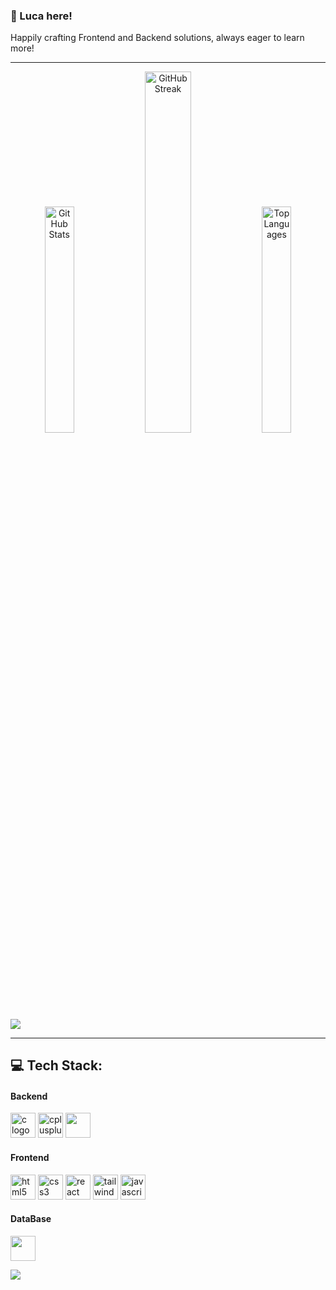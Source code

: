 ### 👋 Luca here! 
Happily crafting Frontend and Backend solutions, always eager to learn more!

------

<p align="center">
  <img src="https://github-readme-stats.vercel.app/api?username=LucaLodii&theme=dark&hide_border=true&include_all_commits=false&count_private=true&bg_color=00000000" alt="GitHub Stats" width="30.5%" /><img src="https://nirzak-streak-stats.vercel.app/?user=LucaLodii&theme=dark&hide_border=true&hide_bg=true" alt="GitHub Streak" width="38.5%" /><img src="https://github-readme-stats.vercel.app/api/top-langs/?username=LucaLodii&theme=dark&hide_border=true&include_all_commits=false&count_private=true&layout=compact&bg_color=00000000" alt="Top Languages" width="30.5%" />
</p>

![](https://github-trophies.vercel.app/?username=LucaLodii&theme=juicyfresh&no-frame=true&no-bg=true&margin-w=4)

------

## 💻 Tech Stack:

#### Backend
<div align="left">
  <img src="https://cdn.jsdelivr.net/gh/devicons/devicon/icons/c/c-original.svg" height="40" alt="c logo" />
  <img src="https://cdn.jsdelivr.net/gh/devicons/devicon@latest/icons/cplusplus/cplusplus-original.svg" height="40" alt="cplusplus logo" />
  <img src="https://cdn.jsdelivr.net/gh/devicons/devicon@latest/icons/java/java-original.svg" height="40" />
  </div>

#### Frontend
<div align="left">
  <img src="https://cdn.jsdelivr.net/gh/devicons/devicon/icons/html5/html5-original.svg" height="40" alt="html5 logo" />
  <img src="https://cdn.jsdelivr.net/gh/devicons/devicon/icons/css3/css3-original.svg" height="40" alt="css3 logo" />
  <img src="https://cdn.jsdelivr.net/gh/devicons/devicon@latest/icons/react/react-original.svg" height="40" alt="react logo" />
  <img src="https://cdn.jsdelivr.net/gh/devicons/devicon/icons/tailwindcss/tailwindcss-original.svg" height="40" alt="tailwindcss logo" />
  <img src="https://cdn.jsdelivr.net/gh/devicons/devicon/icons/javascript/javascript-original.svg" height="40" alt="javascript logo" />
</div>

#### DataBase
<div align="left">
  <img src="https://cdn.jsdelivr.net/gh/devicons/devicon@latest/icons/postgresql/postgresql-original.svg" height="40" />
</div>

[![](https://visitcount.itsvg.in/api?id=LucaLodii&icon=0&color=0)](https://visitcount.itsvg.in)
